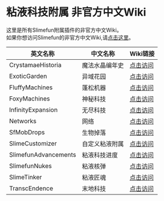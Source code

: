 # 粘液科技附属 非官方中文Wiki

这里是所有Slimefun附属插件的非官方中文Wiki。  
如果你想访问Slimefun的非官方中文Wiki,请[点击这里](https://slimefun-wiki.guizhanss.cn/)。

<!--这里按照插件英文名的字母顺序排序-->
| 英文名称 | 中文名称 | Wiki链接 |
| ------ | ------- | ------- |
| CrystamaeHistoria | 魔法水晶编年史 | [点击访问](/crystamae-historia/) |
| ExoticGarden | 异域花园 | [点击访问](/exotic-garden/) |
| FluffyMachines | 蓬松机器 | [点击访问](/fluffy-machines/) |
| FoxyMachines | 神秘科技 | [点击访问](/foxy-machines/) |
| InfinityExpansion | 无尽科技 | [点击访问](/infinity-expansion/) |
| Networks | 网络 | [点击访问](/networks/) |
| SfMobDrops | 生物掉落 | [点击访问](/custom-plugins/Sf-Mob-Drops) |
| SlimeCustomizer | 自定义粘液附属 | [点击访问](/custom-plugins/Slime-Customizer) |
| SlimefunAdvancements | 粘液科技进度 | [点击访问](/custom-plugins/Slimefun-Advancements) |
| SlimefunNukes | 粘液核弹 | [点击访问](/custom-plugins/Slimefun-Nukes) |
| SlimeTinker | 粘液匠魂 | [点击访问](/slime-tinker/) |
| TranscEndence | 末地科技 | [点击访问](/transc-endence/) |
